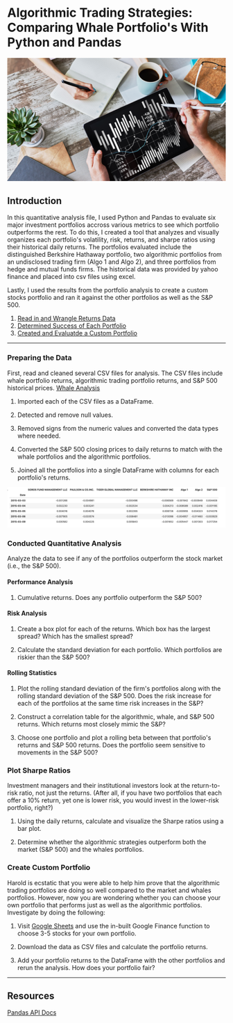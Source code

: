 # Algorithmic Trading Strategies: Comparing Whale Portfolio's With Python and Pandas

![Portfolio Analysis](Images/portfolio-analysis.png)

## Introduction

In this quantitative analysis file, I used Python and Pandas to evaluate six major investment portfolios accross various metrics to see which portfolio outperforms the rest. To do this, I created a tool that analyzes and visually organizes each portfolio's volatility, risk, returns, and sharpe ratios using their historical daily returns. The portfolios evaluated include the distinguished Berkshire Hathaway portfolio, two algorithmic portfolios from an undisclosed trading firm (Algo 1 and Algo 2), and three portfolios from hedge and mutual funds firms. The historical data was provided by yahoo finance and placed into csv files using excel.

Lastly, I used the results from the portfolio analysis to create a custom stocks portfolio and ran it against the other portfolios as well as the S&P 500. 

1. [Read in and Wrangle Returns Data](#Prepare-the-Data)
2. [Determined Success of Each Portfolio](#Conduct-Quantitative-Analysis)
3. [Created and Evaluatde a Custom Portfolio](#Create-Custom-Portfolio)

---


### Preparing the Data

First, read and cleaned several CSV files for analysis. The CSV files include whale portfolio returns, algorithmic trading portfolio returns, and S&P 500 historical prices. [Whale Analysis](Code/whale_analysis.ipynb)

1. Imported each of the CSV files as a DataFrame.

2. Detected and remove null values.

3. Removed signs from the numeric values and converted the data types where needed.

4. Converted the S&P 500 closing prices to daily returns to match with the whale portfolios and the algorithmic portfolios.

5. Joined all the portfolios into a single DataFrame with columns for each portfolio's returns.

  ![returns-dataframe.png](Images/returns-dataframe.png)

### Conducted Quantitative Analysis

Analyze the data to see if any of the portfolios outperform the stock market (i.e., the S&P 500).

#### Performance Analysis

1. Cumulative returns. Does any portfolio outperform the S&P 500?

#### Risk Analysis

1. Create a box plot for each of the returns. Which box has the largest spread? Which has the smallest spread?

2. Calculate the standard deviation for each portfolio. Which portfolios are riskier than the S&P 500?

#### Rolling Statistics

1. Plot the rolling standard deviation of the firm's portfolios along with the rolling standard deviation of the S&P 500. Does the risk increase for each of the portfolios at the same time risk increases in the S&P?

2. Construct a correlation table for the algorithmic, whale, and S&P 500 returns. Which returns most closely mimic the S&P?

3. Choose one portfolio and plot a rolling beta between that portfolio's returns and S&P 500 returns. Does the portfolio seem sensitive to movements in the S&P 500?

### Plot Sharpe Ratios

Investment managers and their institutional investors look at the return-to-risk ratio, not just the returns. (After all, if you have two portfolios that each offer a 10% return, yet one is lower risk, you would invest in the lower-risk portfolio, right?)

1. Using the daily returns, calculate and visualize the Sharpe ratios using a bar plot.

2. Determine whether the algorithmic strategies outperform both the market (S&P 500) and the whales portfolios.

### Create Custom Portfolio

Harold is ecstatic that you were able to help him prove that the algorithmic trading portfolios are doing so well compared to the market and whales portfolios. However, now you are wondering whether you can choose your own portfolio that performs just as well as the algorithmic portfolios. Investigate by doing the following:

1. Visit [Google Sheets](https://docs.google.com/spreadsheets/) and use the in-built Google Finance function to choose 3-5 stocks for your own portfolio.

2. Download the data as CSV files and calculate the portfolio returns.

3. Add your portfolio returns to the DataFrame with the other portfolios and rerun the analysis. How does your portfolio fair?

---

## Resources

[Pandas API Docs](https://pandas.pydata.org/pandas-docs/stable/reference/index.html)
